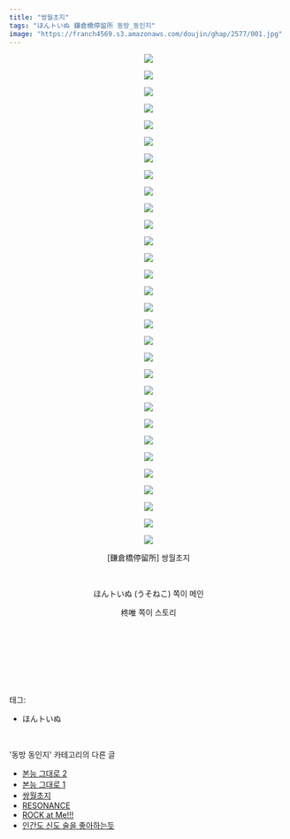 ```yaml
---
title: "쌍월초지"
tags: "ほんトいぬ 鎌倉橋停留所 동방_동인지"
image: "https://franch4569.s3.amazonaws.com/doujin/ghap/2577/001.jpg"
---
```

<div class="article">
<p style="text-align: center; clear: none; float: none;"><img src="{{ site.imgserver2 }}/ghap/2577/001.jpg"/></p>
<p style="text-align: center; clear: none; float: none;"><img src="{{ site.imgserver2 }}/ghap/2577/002.jpg"/></p>
<p style="text-align: center; clear: none; float: none;"><img src="{{ site.imgserver2 }}/ghap/2577/003.jpg"/></p>
<p style="text-align: center; clear: none; float: none;"><img src="{{ site.imgserver2 }}/ghap/2577/004.jpg"/></p>
<p style="text-align: center; clear: none; float: none;"><img src="{{ site.imgserver2 }}/ghap/2577/005.jpg"/></p>
<p style="text-align: center; clear: none; float: none;"><img src="{{ site.imgserver2 }}/ghap/2577/006.jpg"/></p>
<p style="text-align: center; clear: none; float: none;"><img src="{{ site.imgserver2 }}/ghap/2577/007.jpg"/></p>
<p style="text-align: center; clear: none; float: none;"><img src="{{ site.imgserver2 }}/ghap/2577/008.jpg"/></p>
<p style="text-align: center; clear: none; float: none;"><img src="{{ site.imgserver2 }}/ghap/2577/009.jpg"/></p>
<p style="text-align: center; clear: none; float: none;"><img src="{{ site.imgserver2 }}/ghap/2577/010.jpg"/></p>
<p style="text-align: center; clear: none; float: none;"><img src="{{ site.imgserver2 }}/ghap/2577/011.jpg"/></p>
<p style="text-align: center; clear: none; float: none;"><img src="{{ site.imgserver2 }}/ghap/2577/012.jpg"/></p>
<p style="text-align: center; clear: none; float: none;"><img src="{{ site.imgserver2 }}/ghap/2577/013.jpg"/></p>
<p style="text-align: center; clear: none; float: none;"><img src="{{ site.imgserver2 }}/ghap/2577/014.jpg"/></p>
<p style="text-align: center; clear: none; float: none;"><img src="{{ site.imgserver2 }}/ghap/2577/015.jpg"/></p>
<p style="text-align: center; clear: none; float: none;"><img src="{{ site.imgserver2 }}/ghap/2577/016.jpg"/></p>
<p style="text-align: center; clear: none; float: none;"><img src="{{ site.imgserver2 }}/ghap/2577/017.jpg"/></p>
<p style="text-align: center; clear: none; float: none;"><img src="{{ site.imgserver2 }}/ghap/2577/018.jpg"/></p>
<p style="text-align: center; clear: none; float: none;"><img src="{{ site.imgserver2 }}/ghap/2577/019.jpg"/></p>
<p style="text-align: center; clear: none; float: none;"><img src="{{ site.imgserver2 }}/ghap/2577/020.jpg"/></p>
<p style="text-align: center; clear: none; float: none;"><img src="{{ site.imgserver2 }}/ghap/2577/021.jpg"/></p>
<p style="text-align: center; clear: none; float: none;"><img src="{{ site.imgserver2 }}/ghap/2577/022.jpg"/></p>
<p style="text-align: center; clear: none; float: none;"><img src="{{ site.imgserver2 }}/ghap/2577/023.jpg"/></p>
<p style="text-align: center; clear: none; float: none;"><img src="{{ site.imgserver2 }}/ghap/2577/024.jpg"/></p>
<p style="text-align: center; clear: none; float: none;"><img src="{{ site.imgserver2 }}/ghap/2577/025.jpg"/></p>
<p style="text-align: center; clear: none; float: none;"><img src="{{ site.imgserver2 }}/ghap/2577/026.jpg"/></p>
<p style="text-align: center; clear: none; float: none;"><img src="{{ site.imgserver2 }}/ghap/2577/027.jpg"/></p>
<p style="text-align: center; clear: none; float: none;"><img src="{{ site.imgserver2 }}/ghap/2577/028.jpg"/></p>
<p style="text-align: center; clear: none; float: none;"><img src="{{ site.imgserver2 }}/ghap/2577/029.jpg"/></p>
<p style="text-align: center; clear: none; float: none;"><img src="{{ site.imgserver2 }}/ghap/2577/030.jpg"/></p>
<p style="text-align: center; clear: none; float: none;">[鎌倉橋停留所] 쌍월초지</p>
<p style="text-align: center; clear: none; float: none;"><br/></p>
<p style="text-align: center; clear: none; float: none;">ほんトいぬ (うそねこ) 쪽이 메인</p>
<p style="text-align: center; clear: none; float: none;">柊唯 쪽이 스토리</p>
<p style="text-align: center; clear: none; float: none;"><br/></p>
<p style="text-align: center; clear: none; float: none;"><br/></p>
<p><br/></p>
</div><br/>
<div class="tagTrail">
<p>태그: </p>
<ul>
<li>ほんトいぬ</li>
</ul>
</div><br/>
<div class="another">
<p>'동방 동인지' 카테고리의 다른 글</p>
<ul>
<li><a href="/ghap_2579">본능 그대로 2</a></li>
<li><a href="/ghap_2578">본능 그대로 1</a></li>
<li><a href="/ghap_2577">쌍월초지</a></li>
<li><a href="/ghap_2575">RESONANCE</a></li>
<li><a href="/ghap_2574">ROCK at Me!!!</a></li>
<li><a href="/ghap_2573">인간도 신도 술을 좋아하는듯</a></li>
</ul>
</div><br/>
<div class="cb_module cb_fluid">
<div class="cb_wrt cb_profile">
</div><!-- commentList close -->
</div><br/>
